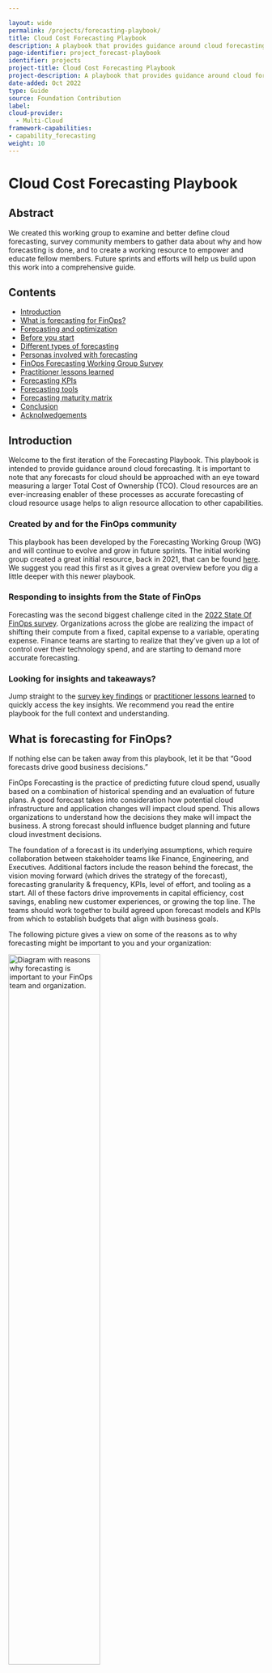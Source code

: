 ```yaml
---

layout: wide
permalink: /projects/forecasting-playbook/
title: Cloud Cost Forecasting Playbook
description: A playbook that provides guidance around cloud forecasting, including key terms, themes, KPIs, and user insights from our community.
page-identifier: project_forecast-playbook
identifier: projects
project-title: Cloud Cost Forecasting Playbook
project-description: A playbook that provides guidance around cloud forecasting, including key terms, themes, KPIs, and user insights from our community.
date-added: Oct 2022
type: Guide
source: Foundation Contribution
label:
cloud-provider:
  - Multi-Cloud
framework-capabilities:
- capability_forecasting
weight: 10
---
```


# Cloud Cost Forecasting Playbook

## Abstract

We created this working group to examine and better define cloud forecasting, survey community members to gather data about why and how forecasting is done, and to create a working resource to empower and educate fellow members. Future sprints and efforts will help us build upon this work into a comprehensive guide.

## Contents

* [Introduction](#introduction)
* [What is forecasting for FinOps?](#what-is-forecasting-for-finops)
* [Forecasting and optimization](#forecasting-and-optimization)
* [Before you start](#before-you-start)
* [Different types of forecasting](#different-types-of-forecasting)
* [Personas involved with forecasting](#personas-involved-with-cloud-forecasting)
* [FinOps Forecasting Working Group Survey](#finops-forecasting-working-group-survey)
* [Practitioner lessons learned](#practitioner-lessons-learned)
* [Forecasting KPIs](#forecasting-kpis)
* [Forecasting tools](#forecasting-tools)
* [Forecasting maturity matrix](#forecasting-maturity-matrix)
* [Conclusion](#conclusion)
* [Acknolwedgements](#thank-you-to-all-our-project-contributors)

## Introduction

Welcome to the first iteration of the Forecasting Playbook. This playbook is intended to provide guidance around cloud forecasting. It is important to note that any forecasts for cloud should be approached with an eye toward measuring a larger Total Cost of Ownership (TCO). Cloud resources are an ever-increasing enabler of these processes as accurate forecasting of cloud resource usage helps to align resource allocation to other capabilities.

### Created by and for the FinOps community
This playbook has been developed by the Forecasting Working Group (WG) and will continue to evolve and grow in future sprints. The initial working group created a great initial resource, back in 2021, that can be found [here](https://www.finops.org/projects/forecasting-cloud-costs/). We suggest you read this first as it gives a great overview before you dig a little deeper with this newer playbook.

### Responding to insights from the State of FinOps
Forecasting was the second biggest challenge cited in the [2022 State Of FinOps survey](https://data.finops.org/). Organizations across the globe are realizing the impact of shifting their compute from a fixed, capital expense to a variable, operating expense. Finance teams are starting to realize that they’ve given up a lot of control over their technology spend, and are starting to demand more accurate forecasting.

### Looking for insights and takeaways?
Jump straight to the [survey key findings](#survey-key-takeaways) or [practitioner lessons learned](#practitioner-lessons-learned) to quickly access the key insights. We recommend you read the entire playbook for the full context and understanding.

## What is forecasting for FinOps? 
If nothing else can be taken away from this playbook, let it be that “Good forecasts drive good business decisions.”  

FinOps Forecasting is the practice of predicting future cloud spend, usually based on a combination of historical spending and an evaluation of future plans. A good forecast takes into consideration how potential cloud infrastructure and application changes will impact cloud spend. This allows organizations to understand how the decisions they make will impact the business. A strong forecast should influence budget planning and future cloud investment decisions.

The foundation of a forecast is its underlying assumptions, which require collaboration between stakeholder teams like Finance, Engineering, and Executives. Additional factors include the reason behind the forecast, the vision moving forward (which drives the strategy of the forecast), forecasting granularity & frequency, KPIs, level of effort, and tooling as a start. All of these factors drive improvements in capital efficiency, cost savings, enabling new customer experiences, or growing the top line. The teams should work together to build agreed upon forecast models and KPIs from which to establish budgets that align with business goals.   

The following picture gives a view on some of the reasons as to why forecasting might be important to you and your organization:

<img src="/img/forecasting/WhyForecasts.png" width="60%" style="margin: auto;" alt="Diagram with reasons why forecasting is important to your FinOps team and organization.">

This is not an exhaustive list, but before you spend any time or effort on creating a forecasting process or improving an existing one, you need to be able to answer the question: why do you need cloud forecasts?

The answer to this may be unique to your organization; a government or not for profit may have very different reasons to a large multinational or a born in the cloud start up, they may of course be very similar. 

Once you know your "why" this will help you decide how much effort you are willing to spend on the activity. 

You'll read a number of these exerpts from survey participants and interviewees in these callout boxes throughout the playbook:

<div class="flow-root bg-green-500 rounded-lg px-6 border-solid border-gray-100 border">
<p class="text-base text-white"><em>At a recent meetup event a large financial institution described their driver was primarily for the management of their minimum spend commitments and since that was key to them it was worth a considerable amount of effort to set up and create a repeatable process. They also acknowledged that as much as this was the key reason a lot of the above reasons also applied making the effort even more worthwhile.</em></p>
</div>

It is often said that forecasting is an art. An art any company or business which wants to be successful has to undergo in some form or fashion. Whether it is predicting upcoming sales, upcoming spend, upcoming usage or workloads, companies rely on forecasting to obtain a rough picture of their business in the future. There are a couple of beautiful quotes we love when it comes to forecasting:

> It is difficult to predict, especially the future. - Niels Bohr

While Neil Bohr’s quote keeps our aspirations of accuracy in check, the other quote from Paul Saffo is much more instructive.

> The goal of forecasting is not to predict the future but to tell you what you need to know to take meaningful action in the present. - Paul Saffo

Our survey results told us that as organizations mature there are broader benefits of having a forecasting process which include more of the above examples.In the early stages the reasons for forecasting were simpler: budgetary and overall cloud spend position.

<div class="flow-root bg-green-500 rounded-lg px-6 border-solid border-gray-100 border">
<p class="text-base text-white"><em>Several organizations shared a view as to why forecasting is important: only a small portion of revenue goes into innovation, the type of projects that will create differentiating factors that give the business a competitive advantage. And cloud spend is usually part of the same budget. Forecasting over or under actual spend takes away from potential innovation opportunities. This makes cloud forecasting an important activity to help with innovation and resident growth.</em></p>
</div>

Once there is a why, start delving into the how. There are several trends and themes that have arisen in cloud forecasting which can help direct how to approach cloud forecasting outlined below.

## Forecasting and optimization
Successful practitioners have combined forecasting for capital allocation with optimization for execution. Together, these two efforts can provide manageable forecast targets with fine tuning of spending as a way to help manage TCO.

### Common forecasting themes
#### Funds Reservation / Fiscal Budgeting
In the world of subscription models and operating costs, organizations need to have visibility of funds to support various functions. At project level, each of the projects create their own roadmaps and predict the workloads, subscription costs, and the funds needed to support these projects. At a cost center or business unit level these are then prioritized and then aggregated. A plan is prepared which goes into budgets and funds reservation / allocation.

#### Forecasting Trends
This is something done automatically by cost management tools based on historic usage, seasonal trends, and in some cases taking input for future growth (or decline). This may use simple statistical trend models or complex ML algorithms depending on the maturity of tooling and the organization using them.

#### “What If” Analysis
It’s natural for business leaders to ask simple questions like “what if we pull in completion of Project A while deferring Project B”. This usually leads to several parallel calculations for forecasting, each representing a different scenario. Cloud Cost Management vendors provide a way to get endless “estimations” by passing future usage patterns, none representing accurate “prediction” but more a scenario modeling. Some of these may in future may be finalized as the “go to plan” while others saved for future reference.

#### Assessing the potential for reservations and commitments
Before you commit to a reservation you would want to understand the future spend plans to allow you to reserve at the right level

#### Migration Assessment
This is similar to What If Analysis discussed above but again the objective may be to choose the cloud vendor through competitive analysis OR to decide if we want to move to cloud now or later.

This list is also not exhaustive but gives you a little more detail aligning to some of the key reasons, keep thinking, what is important to you and your organization and take it from there.

## Before you start
To start your journey you need to know who is fiscally responsible for the costs incurred that you will be forecasting for. Typically, this will be the team or manager that is responsible for the value being created by the underlying cloud resource.You may find this information via tags, metadata from another source, or naming conventions.  You will then need to identify who is actually incurring the costs - typically system admins, engineers, developers, etc. From there, look at the costs being incurred from the business lense the financial owner has assigned to it. If your “owner” is unknown, we suggest that you identify or designate one before you embark on a forecasting process. 

Once you are up and running it may be that AI / ML will do the forecasting for you, but our advice is that to get started or to improve your process you need to work with the ‘owners’ of the spend. 

Our survey data showed that forecasts mean different things to different people / organizations. For some it means budget, for others it is about an AI / ML tool that tells you what the forecast is, with a wide variety somewhere in between.

Forecasting is difficult. In order to set yourself up for success, begin your journey with small, achievable goals which can be built on over time as you mature, continually improving as you go. Even if you already have a mature forecasting process in place, it is always beneficial to remind yourself of your ‘why’.

<div class="flow-root bg-green-500 rounded-lg px-6 border-solid border-gray-100 border">
<p class="text-base text-white"><em>A large health insurance company stated 'We assumed while moving to Cloud that businesses are aware / informed how to forecast - estimate workloads, they are not.'</em></p></div>

## Different types of forecasting  
Sometimes people refer to different types of forecasting where others refer to different ways you can forecast, for simplicity we will describe what you might want to consider. It is important to understand that you need to learn what works best for you and your organization. Some organizations may use a combination of the below instead of one method only. 

<div class="flow-root bg-green-500 rounded-lg px-6 border-solid border-gray-100 border">
<p class="text-base text-white"><em>A software company we talked to had impressive forecast accuracy basing their forecasts on a % of revenue, they had enough historic data to know that there was a direct correlation. This made cloud consumption forecasting quite simple. In this example, the responsibility for forecasting fell to the team that forecasts revenue since their FinOps forecasting is an extrapolation of that.</em></p></div>

### Simple forecasting
This is the most simple of methods of forecasting (sometimes referred to as [naive forecasting](https://en.wikipedia.org/wiki/Forecasting)). It assumes that the spend for the next period will be the same as the last period. If you have no forecasts in place, this is where to start to have something to work from. It is unlikely to give a good level of accuracy over a longer period of time because most businesses and environments are continually evolving.

![A diagram explaining simple forecasting](/img/forecasting/SimpleForecastA.png)

### Trend based forecasting
Using historic cloud spend to predict the future. This is also sometimes called univariate forecasting. This approach takes into account the trend of growth over a time period and assumes the same level of growth will continue into the future. For those that are in a steady state and have quite regular growth, this option could return relatively accurate forecasts.

![A diagram building upon simple forecasting, adding trend-based forecasting](/img/forecasting/TrendBasedForecastA.png)

### Driver-based forecasting 
Using business KPIs to influence the consumption forecast. The forecast reflects what the business is planning, whether this is a release of a new product, a promotion that is expected to increase demand, black Friday, etc. In order to progress to this level of maturity, it relies on close engagement with your business areas, for those that do forecasting centrally in the FinOps team this will require some effort.

![A diagram building upon the previous, adding driver-based forecasting](/img/forecasting/DriverBasedForecastA.png)

Each of these types of forecasts are like foundational layers helping a baseline forecast to be created.

Driver based forecasting is the type that you should expect to continually review and improve. The process of looking at the accuracy figures allows all involved in the process to learn, what did we miss last month, why did we spend more / less. Remember that getting to 100% accuracy is unlikely but you want to aim to get as close as you can with the effort available. Every forecasting review session should be a learning process and as you do it more your list of things to consider and bake into your baseline forecast grows. 

In many cases, once organizations mature, they may end up using two or more types of forecasting. For example growth to existing applications may be forecasted using Trend method whereas any net-new workloads may be forecasted using Driver method.

You could consider that once you have worked up the above you have a good **baseline forecast** and you would then want to explore the next layers of complexity.

You might consider these as all part of driver based forecasting as they are drivers that might impact the forecast but for simplicity we have split them out to allow you to see how it can all layer up. Some suggestions to consider are:
* Rate optimisation - Reservation purchases
* Usage optimisation
* Changes of cloud products with a different price point or model

> A large technology company stated “Don’t ask for ‘sports car’ resources if you can manage on ‘power scooter’ instances, and we reduced cloud spend by 47% in last 18 months using this principle”

### Net new workloads forecasting 
All the examples above are based on existing workloads and drivers that might impact their forecasts. The next layer to consider is new workloads or pipeline forecasting. For organizations that are early in their cloud migration journey this will be key (and also quite challenging). As we have said before there are no wrong or right approaches but these are some suggestions that might help you improve the quality of forecasts for new workloads:

#### Model based on existing application / workload
Depending on your maturity of cloud adoption it may be that those involved in forecasting have sufficient insight as to how much an app of this type / style / complexity / architecture costs. As you can see from this list there are many things that could help with early forecasting.

#### Public calculators
If you do not have a suitable ‘similar’ application to model your future workload forecast all the cloud providers have public calculators where you can plug in all the elements that will be planned to be delivered and it will provide you a cost. The calculator approach sounds like a perfect solution but it does come with its challenges. In order to use the calculator you need to know what cloud products are going to be consumed, at the minimum a high level design would be required.

There is also a common issue that those using the calculator do not add in all the products that will be used resulting in a forecast lower than the actual. There is also the counter of this where individuals will over estimate resulting in a bigger forecast than reality. In the absence of anything else the calculators are a very good place to start but expect that they are unlikely to be exact and should be used when a ballpark figure is good enough in the early stages.

#### Data from other sources
If you do not have a similar application and do not yet have a design, the fall back position is to generally use the numbers that are available (such as a business case or project plan) for consumption spend. This will likely be a very vague number but at least it is a start and can be improved once more detail is known.

> A video streaming company stated “We used trend-based forecasting which was better but still had a large variance e.g. from 20% to 70%. This was because trend-based forecasting looked at aggregate spend per cloud workload and had no visibility into new workloads that didn't yet exist in the cloud.”

Whichever approach your organization chooses to use for net new workloads (or a mix of various approaches) the advice is that it is better to include pipeline forecasts even if you do not have a lot of confidence in the number. Capture the assumptions made and iterate it moving forward. The goal is to get better at forecasting, do not let perfection get in the way of progress.

As the workload gets to the design stage, review the forecast and then when actual spend comes through to help with the forecasting review cycle; the business case is refined. The key thing is to start with something instead of waiting for a polished forecast, remind yourself of the reasons forecasting is important and that will help you decide how much energy to spend on forecasting for something that isn’t known.

![A diagram building upon the previous, adding net-new workload forecasting](/img/forecasting/NetNewWorkloadsA.png)

The below image shows the beginning of your forecasting journey - determining your Forecasting type(s):

![A diagram showing the first level of forecasting growth](/img/forecasting/ForecastingGrowth1.png)

If you choose to have a [forecasting accuracy KPI]() (more later in the playbook on KPIs) you may want to consider setting a different KPI for net new workloads due to the challenges associated with this type of forecasting. Also it might help win hearts and minds on your forecasting journey and also help those business areas coming along at a later date.

## Personas involved with cloud forecasting
The first principle of FinOps is "Teams need to collaborate." Collaboration is the engine of the practice of FinOps, enabling continuous improvement and fast decision making. Cloud practitioners need to understand who the key stakeholders are, what they contribute, and what requirements they have. This will determine the frequency, granularity, and quality around forecasting. Review the [FinOps Foundation Personas page](https://www.finops.org/framework/personas/) for more detail as to the various personas that might be involved or interested in the cloud forecasting process.

## FinOps Forecasting Working Group Survey 
The FinOps Forecasting working group survey was conducted in Summer 2022. A total of 14 questions were asked, 49 FinOps practitioners responded,and 11 follow-up interviews were conducted with the goal of better understanding practitioners doing forecasting work, their methods, challenges, and successes. The following is a summary of the results.

There are various measures of maturity for forecasting, one that is published in the State of FinOps is % accuracy but we wanted to explore more than the accuracy of the forecast and as such, slightly modified the definitions for which respondents rated their maturity level against.

* **Pre-Crawl** - Haven’t started, but have plans to in the next 3 months.
* **Crawl** - We are getting the basics in place, manual approach, not easily repeatable.
* **Walk** - We have core processes running that are repeatable, but much maturing to do.
* **Run** - We are continuously improving a built out practice.

We will share the results later in the playbook, but we wanted to thank all those that took the time to respond or speak to us in the follow up interviews. To best understand the various terms and concepts throughout this guide, please review relevant [cloud forecasting terms](https://www.finops.org/resources/terminology/#Forecasting).

### Forecasting granularity
What level of granularity should you forecast at? How granular should forecasts be? This is challenging to give a definitive answer because every organization is different. This is an important decision to make before you dive in, if you set your forecasting process at too high a level of granularity and then need it broken down to a lower level this will require a full rework. Forecasting at the lowest level (perhaps subscription / account / project) gives you the ability to slice and dice the resulting forecasts to cover the majority of views you would need. This however comes at a cost, it takes more effort the lower level of granularity.

The graphs below are taken from the working group survey and show the levels that respondents forecast at based on their chosen maturity. The choices given were: 
* Cloud vendor level ( I plan to spend X on each CSP)
* Business Unit (each operating unit plans to spend Y))
* Business Application / product (for each application / product we plan to spend Z)
* Account / Project / Subscription (For every account/project/subs we have a forecast)
* Organization Program / Project (Forecast for a defined solution delivery)

<img src="/img/forecasting/data/forecast-granularity.png" style="margin: auto;" alt="A chart explaining granularity of cloud forecasting">

There is no right option but consider the reasons you want a forecasting process, what data you would want to present when the process is up and running, and the overhead of running the process. 

<div class="flow-root bg-green-500 rounded-lg px-6 border-solid border-gray-100 border">
<p class="text-base text-white"><em>A UK bank that set up the forecasting process from scratch decided to create the forecast at the subscription / project / account level. The reason for this was that the data could then be sliced and diced in any way they chose, whether it was by application or business area or development environment. The overhead when doing it manually is higher the more granular the forecast, data can always be consolidated but drilling down is challenging and time consuming if the data does not exist.</em></p></div>

### Forecasting frequency
Frequency of forecasting means how regularly your forecasts are refreshed, reviewed and updated. This is another choice for you to make based on why you need forecasts, for example if your "why" is simply to inform the budget cycle you might choose to carry out a forecast process once or perhaps twice a year to align to the budget cycle. 

The survey responses to this question were:

<img src="/img/forecasting/data/forecast-updates.png" style="margin: auto;" alt="A chart explaining frequency of updating cloud forecasting">

For the run respondents that chose “Other,” the detail was that they were on-demand / live time. 

You will need to choose a frequency that is appropriate to your organization and the goals you have for forecasting. Tooling becomes key at this stage, if you are reliant on manual updates to spreadsheets that are then consolidated together the chances are that carrying out this activity more frequently than monthly would be challenging, even monthly might be too frequent.

In order to *operate* your forecasting process there should always be a forecasting review cycle. Forecasts are compared to actuals (*inform*), learning happens to help *optimize* the forecasting process and the cycle continues. If you choose to do your forecasts and not review them regularly you really are missing out on the phases of FinOps and it goes against the principle of reporting being timely.

You might want to consider how much your forecasts are actually changing from each time period to the next. If it is minor, then you may decide to save effort and do them less frequently. As we keep emphasizing, it comes down to your “why” you are doing forecasting, as the importance of it will help drive these efforts. 

### Forecasting period
Forecast time period means the length of time that you create forecasts for, for example do you just want to know the forecast for the next month or do you want it for the next five years. Refer back to the section on why forecasting is important and understand your goals for forecasting. If your forecasts are a key element of your budgetary cycle you might want to align to a similar timeline; if you have a contractual commitment that runs for a certain period you would want a view over the same period; understand your stakeholders and what they would need from the forecasting data as this will help inform your decision.

In the same vein as - forecasting for net new workloads is difficult, the further you go in the future the less certainty there is. For some organizations they will forecast for the next 12 months and when they need the data for a longer time period they will apply some logic to it for future years. For example, use the forecast for the last month of the forecast period and project that forward at a flat rate (conservative approach) or project it forward with x% growth based on past history. 

The survey responses to this question were:

<img src="/img/forecasting/data/forecast-period.png" style="margin: auto;" alt="A chart explaining time period of cloud forecasting">

This shows that organizations mature on their forecasting journey they look to forecast for a longer time period. Unlike granularity of forecast where you benefit from doing your thinking up front to avoid rework, this is an example of how you can start simple and evolve as the process matures.

![A diagram showing the first and second levels of forecasting growth](/img/forecasting/ForecastingGrowth2.png)

## Survey key takeaways
Here are some key takeaways from the survey results, in addition to the analysis above.

<img src="/img/forecasting/data/forecast-annual.png" style="margin: auto;" alt="A chart explaining annual estimated cloud spending from survey respondents">

- Many respondents with substantial spend in the Crawl maturity, while no Crawl maturity reported within the $500M to $1B annual cloud spend range. This correlates a theory that as spend increases, so does the need and priority of having a more mature FinOps practice in place to support.

<img src="/img/forecasting/data/forecast-driver.png" style="margin: auto;" alt="A chart explaining main driver of cloud forecasting">

- Forecasts are driven by ad-hoc requests within the Crawl maturity e.g.requests from Finance or vendor negotiations, while more mature practices have forecasting integrated with other business processes e.g. budgeting and optimizations. Part of growing in maturity involves getting away from unwieldy tasks and instead moving towards repeatable and consistent reporting and forecasts.

<img src="/img/forecasting/data/forecast-updates.png" style="margin: auto;" alt="A chart explaining how often cloud forecasting is updated by maturity of practitioners">

- More mature respondents updated forecasts more frequently and have longer periods for forecasts. Individual forecasts cater to specific purposes e.g. accruals, budgeting, contract commitments.

<img src="/img/forecasting/data/forecast-actuals.png" style="margin: auto;" alt="A chart comparing actuals to cloud forecasting">

- Our findings also emphasize that the accuracy of your forecasts become more important as the practice matures.

<img src="/img/forecasting/data/forecast-granularity.png" style="margin: auto;" alt="A chart explaining granularity of cloud forecasting">

- There is no one size fits all when it comes to forecast granularity although more mature practices generally forecast at a lower level of granularity.

<img src="/img/forecasting/data/forecast-info.png" style="margin: auto;" alt="A chart showing where respondents gather info to create cloud forecasts">

- In order to forecast at any level of maturity, data from multiple sources needs to be aggregated. The type of source will differ between organizations.

<img src="/img/forecasting/data/forecast-methods.png" style="margin: auto;" alt="A chart explaining the various methods that respondents use to create cloud forecasts">

- Extrapolation is the most frequently used forecasting method followed by a variety of in-house and 3rd party tooling. Forecast numbers can be list or public, enterprise discounted, or net pricing.

<img src="/img/forecasting/data/forecast-exceeds.png" style="margin: auto;" alt="A chart explaining what respondents do when cloud forecasts exceed budget">

- Budget overruns are surfaced to workload owners who decide how to remediate. Optimizations are often chosen to bring spending on track.

Additional insights include:
- Stakeholder buy-in is critical for success e.g. Finance, engineering leadership, and engineers
- Estimation and changes in estimates of new workloads and new technologies being used in the cloud e.g., security or network enhancement features as well as usage optimization efforts is challenging

<div class="flow-root bg-green-500 rounded-lg px-6 border-solid border-gray-100 border">
<p class="text-base text-white"><em>An Insurance company “During contract renewals, we work closely with workload owners & department leaders to get a holistic view of spend trends for the next 3-5 years. We have not been fairly accurate at enterprise level (only 10% variance), but we see large variance at department level.”</em></p></div>

Build on your data sets by determining granularity, frequency, and forecasting period to grow your forecast efforts. 

<div id="practitioner-lessons-learned" class="flow-root bg-blue rounded-lg px-6 border-solid border-gray-100 border">
  <h3 class="text-2xl text-white">Practitioner Lessons Learned</h3>

  <p class="text-base text-white">Eleven follow-up interviews were conducted. The following are the lessons learned shared from these interviews.</p>

  <h4 class="text-xl text-white">Forecasting is a journey</h4>
  <p class="text-base text-white">When starting to implement Cloud Forecasting processes, think of forecasting as a journey. It will take considerable time to prepare data sources for ingestion and get everyone onboard and involved. Specifically, some forecasting deliverables rely on engineering leaders and engineers to contribute. The FinOps team will need their support as well as support from executives and Finance.</p>

  <h4 class="text-xl text-white">Forecasting methods are one source out of many</h4>
  <p class="text-base text-white">Whether a manual, trend-based, or driver-based methodology is used, the forecasting algorithm is just one of the sources. Additionally, estimates for new workloads and new technologies adopted in the cloud e.g., security or network enhancement features as well as usage optimization efforts are needed. </p>

  <h4 class="text-xl text-white">FinOps and forecasting success requires cross-team collaboration</h4>
  <p class="text-base text-white">The FinOps team will need the support and collaboration from application owners, engineering leadership, and engineers. When building annual forecasts, it is recommended to build-in a reasonable management reserve or buffer to prevent unnecessary churn later when single digit percentage overruns materialize.</p>

  <h4 class="text-xl text-white">Expect growing pains and turbulence on the path to forecasting</h4>
  <p class="text-base text-white">Any forecasting system will experience issues when fitting trends or drivers to workloads. Not all workloads grow by a floating-point number, and in extreme cases these can compound to substantial Dollar numbers that cannot be ignored.Having a buffer will help smooth these issues until the FinOps team can remediate.</p>

  <h4 class="text-xl text-white">Delight teammates to encourage successful collaboration</h4>
  <p class="text-base text-white">When engaging application owners, engineering leadership, and engineers the FinOps team needs to do everything in their power to make this experience as delightful as possible as more support and collaboration is required in the future.</p>

  <p class="text-base text-white">It is not advisable to present forecasting partners with an empty spreadsheet. Provide as much data as is available in a format that is easily digestible. Most of the FinOps partners have existing roadmaps and deliverables and the FinOps team needs to be respectful of their time to ensure future support.</p>

  <p class="text-base text-white">Collaboration is the engine of the practice of FinOps, enabling continuous improvement and fast decision making.</p>

  <h4 class="text-xl text-white">Use cloud forecasting as a FinOps coaching opportunity</h4>
  <p class="text-base text-white">Cloud Forecasting should not be perceived as a tool in a spreadsheet. The FinOps partners need to understand why the process is important and what their role is. Many partners will have knowledge gaps or will need clarification e.g., are forecasts in list or public, enterprise discounted, or net pricing. Proactively reach out to the FinOps partners and ask how you can assist in the process. Collaborate and engage to ensure best outcomes.</p>
  <br>
  </div>

## Forecasting KPIs

Measuring performance is of great importance to most organizations. Before you start creating a cottage industry of statistical creation think about what is important to you and what a relevant measure might be. This section will evolve in future iterations of the playbook but in order to get you started below are some KPIs geared towards forecasting, based on maturity. 

It is important to note that while this maps to the most advanced level of maturity, ensure that your organization's maturity goal aligns to what makes sense and works for you. For example, frequency of forecast updates, depending on factors such as automation or level of effort for forecasting may mean that near real time would be more effort for not enough of a positive impact. Your organization may decide that monthly is suitable for the goals and needs you are trying to obtain.

|                                        **KPI**                                       | **Level 0** | **Level 1** |         **Level 2**        |     **Level 3**     |   **Level 4**  |
|:------------------------------------------------------------------------------------:|:-----------:|:-----------:|:--------------------------:|:-------------------:|:--------------:|
| Frequency of forecast updates                                                        |     N/A     |    Yearly   | every 6 months / quarterly | Monthly / bi-weekly | Near real time |
| Top Line Forecast Spend Variance Accuracy (Forecast v Actuals) over a period of time |     >20%    |     <20%    |            <15%            |         <12%        |       <5%      |
| Category Forecast Spend Variance Accuracy (Forecast v Actuals) over a period of time |     >20%    |     <20%    |            <15%            |         <12%        |       <5%      |
| Commitment based discount coverage                                                   |     <10%    |   10 - 20%  |          21 - 50%          |       51 - 80%      |      >80%      |
| % of tagging compliance                                                              |     <10%    |   10 - 20%  |          21 - 50%          |       51 - 80%      |      >80%      |

*Note, these KPIs are not exhaustive but meant to be some starting KPIs to consider using within your organization. 

<div class="flow-root bg-green-500 rounded-lg px-6 border-solid border-gray-100 border">
<p class="text-base text-white"><em>A practitioner from a software provider: “We would love to focus on forecast accuracy as much as the topline accuracy.”</em></p></div>

<div class="flow-root bg-green-500 rounded-lg px-6 border-solid border-gray-100 border">
<p class="text-base text-white"><em>A practitioner from an energy company: While our forecasts are very accurate (up to 95%), a struggle we have encountered is effectively communicating what level of confidence we have in the forecasting that we produce.</em></p></div>

## Forecasting tools
There are many tools that can be used for cloud forecasting and choosing the correct one can be a daunting task. It is important to consider what your goals are for your cloud forecast and what is important to your organization. To support this exercise, we have compiled a list of questions to ask when researching a tool pertaining to forecasting. Most companies will want to research a tool that performs more than forecasting, which is outside of the scope of this section.  

> A utility company: Don’t [overly] rely on tools for forecasting because it doesn’t know what’s coming up/any new workloads.

* Granularity - the ability to provide forecasts at various granular levels (account, team, types of resources)
* Handling of special (known) events - e.g. sales periods, holidays, product releases.
* Adaptivity - ability to automatically adapt to changes in cloud spend behavior.
* Handling of trends and other patterns (not just seasonality) automatically.
* Handling of cost data that is updated in delay.
* Time period outlook (1 month, 3 months, 1 year, 3 years?) 
* Leveraging influencing KPIs on cost - e.g., # of MAU for an app, # of purchases (e-commerce) --- to create more accurate forecasts.
* Automation / manual adjustments
* Tagging capabilities and customizations

The determination of using a tool also should include consideration to where you are in your cloud journey, how much cloud spend you have (or plan to have), integration into other tools or capabilities (cost optimization, TBM/ITFM taxonomy, etc). 

Finally, integrate KPIs, benchmarks, tools, and lessons learned for a comprehensive forecasting process which can continue to build on itself iteratively as your organization grows and evolves. 

![A diagram showing the first, second, and third levels of forecasting growth](/img/forecasting/ForecastingGrowth3.png)

See tools and support channel or partner pages that support the forecasting capabilities.

## Forecasting maturity matrix
We have talked a lot about needing to decide what is important to you and your organization. We did want to give guidance on what different levels of maturity might look like. You may disagree, and that is fine, but the following table gives a view on what could be considered measures for the degree of maturity when it comes to forecasting.

To date, in most cases, the only measure used and quoted is forecast accuracy. This is such a blunt measure, as an organization could have excellent accuracy and it could be down to a lot of hard work or simple luck.

Take your pick from these to help you consider what is important and what you might want to aspire to as you mature on this journey. You may want to change the measurement, for example, your forecast time period might be one month for crawl, 6 months for walk and 12 months for run.

| **Cloud Forecasting Maturity Matrix**     |                                         |                                                                        | **Last revised: 7/29/2022**                           |
|-------------------------------------------|-----------------------------------------|------------------------------------------------------------------------|-------------------------------------------------------|
|            **Forecasting Area**           |                **Crawl**                |                                **Walk**                                |                        **Run**                        |
| Tooling                                   | Manual in spreadsheets                  | Leverages automation in part via BI tools                              | End-to-end process automated with few manual inputs   |
| Forecast Time Period                      | 1-year depending on requirements        | 1 to 3-years                                                           | 3+ years                                              |
| Forecast Update Frequency                 | Annually                                | Quarterly or Monthly                                                   | Monthly, weekly, or daily                             |
| Who drives Forecasts                      | Centrally FinOps or Finance             | Decentralized in part to engineering leaders                           | Engineering leaders have ownership                    |
| Forecast Method                           | Annual percentage growth swags          | Exponential smoothing / machine learning                               | Driver based                                          |
| Forecast Repeatability                    | Not easily repeatable                   | Core processes repeatable                                              | Repeatable with continual improvement                 |
| Forecast Granularity                      | Account / subscription                  | Cloud workload                                                         | Cloud service / SKU                                   |
| Forecast Accuracy                         | 20%                                     | 10%                                                                    | 5%                                                    |
| Forecast Reporting                        | Spreadsheets shared via email           | Combination of online reports and spreadsheets                         | Mostly online with exceptions                         |
| Forecast Process KPIs                     | None or not well established            | Trending of forecast accuracy                                          | Utilize KPIs to adjust forecast method                |
| New Workload Estimates                    | Swag for top new workloads              | Utilize cost calculators to estimate largest workloads                 | Majority of workloads estimated and peer reviewed     |
| Workload Optimization Estimates           | Swag for top optimization initiatives   | Engineering leaders provide detailed estimates for largest initiatives | Majority of optimizations estimated and peer reviewed |
| Forecast / Budget to Actual Feedback Loop | None or annual but not well established | Annual with the largest workloads reviewed monthly                     | Monthly reviews and real-time budget overrun alerts   |

## Conclusion
There is no doubt that cloud forecasting can be complex and varied based on industry, organization, maturity, and many other factors. There is no one simple answer on how to do it but the playbook should give you enough food for thought to consider what is relevant and of interest to you and your organization. With your help it can continue to evolve and become an even better resource. Come and join the conversation in the Forecasting Chat group or get involved in the next sprints of the Working group

Final thoughts - know what your "why" is and use it as a guiding principle when making decisions about your forecasting approach and process. 

We like to think that good forecasting takes effort but is worth it!

Please get in touch in the Slack Forecasting Channel if:
* There is an area you would like to see more examples or detail on
* You have some content or an idea for content that you think should be included
* You have a forecasting story that could be shared
* In fact we would love to hear from you with any feedback

<a href="javascript:void(0);" class="inline-flex justify-center py-2 px-4 text-sm leading-relaxed font-medium rounded-sm text-white border border-green-500 font-normal bg-green-500 hover:bg-green-600 hover:border-green-600 transition-colors duration-200" style="text-decoration:none" onclick="javascript:modalToggle('modal-contribute')">
  Suggest changes
</a>

## Thank you to all our Project contributors

The FinOps Foundation extends a huge thank you to the members of this Working Group that broke ground on this documentation:

<div class="flex md:flex-row flex-wrap items-stretch p-4 rounded-md mt-4">
{% for person in site.data.people %}
  {% if person.groups contains 'forecasting' %}
     <div class="w-1/2 md:w-1/3 p-2 flex">
      <a href="{{ person.linkedin-url }}" class="flex bg-gray-100 w-full items-stretch p-4 rounded-lg shadow-sm border-solid border-gray-200 border hover:-translate-y-1 hover:shadow-lg transition transform duration-500 hover:border-green-500">
          <div>
            <img src="/img/people/{{ person.image }}" alt="{{ person.name }}" width="50" class="rounded-full inline-block" />
          </div>
          <div class="flex-grow pl-4">
            <h5 class="mt-2 mb-1 leading-tight font-bold">{{ person.name }}</h5>
            <p class="m-0 leading-tight text-sm">{{ person.company }}</p>
          </div>
          <div>
            <svg class="h-4 w-4" fill="currentColor" viewBox="0 0 24 24" aria-hidden="true">
              <path class="st0" d="M21.8,0H2.2C1,0,0,1,0,2.2v19.7C0,23,1,24,2.2,24h19.7c1.2,0,2.2-1,2.2-2.2V2.2C24,1,23,0,21.8,0z M7.4,20.7
                c0,0.3-0.3,0.6-0.6,0.6H4.1c-0.3,0-0.6-0.3-0.6-0.6V9.4c0-0.3,0.3-0.6,0.6-0.6h2.7c0.3,0,0.6,0.3,0.6,0.6V20.7z M5.5,7.8
                C4,7.8,2.9,6.6,2.9,5.2S4,2.6,5.5,2.6S8,3.8,8,5.2S6.9,7.8,5.5,7.8z M21.5,20.8c0,0.3-0.3,0.6-0.6,0.6H18c-0.3,0-0.6-0.3-0.6-0.6
                v-5.3c0-0.8,0.2-3.5-2.1-3.5c-1.8,0-2.1,1.8-2.2,2.6v6.1c0,0.3-0.3,0.6-0.6,0.6H9.8c-0.3,0-0.6-0.3-0.6-0.6V9.4
                c0-0.3,0.3-0.6,0.6-0.6h2.8c0.3,0,0.6,0.3,0.6,0.6v1c0.7-1,1.6-1.8,3.7-1.8c4.6,0,4.6,4.3,4.6,6.7L21.5,20.8L21.5,20.8z"/>
            </svg>
          </div>
      </a>
    </div>
  {% endif %}
{% endfor %}
</div>

### Thank our supporters and interviewees
Thank you to all of our survey responders and interviewers, without your insights this playbook would not be what it is today!

* Dieter Matzion, Roku
* Nik Jethi
* Dustin Mullenix
* Max Audet, Coveo
* Venkat Karpuram, Broadcom
* Michelle Cleland